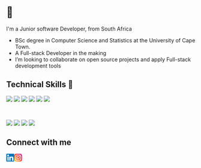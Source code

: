 # 👋

I'm a Junior software Developer, from South Africa
-  BSc degree in Computer Science and Statistics at the University of Cape Town.
-  A Full-stack Developer in the making 
-  I’m looking to collaborate on open source projects and apply Full-stack development tools 


## Technical Skills 💼
![](https://img.shields.io/badge/Code-React-informational?style=flat&logo=react&color=61DAFB)
![](https://img.shields.io/badge/Code-JavaScript-informational?style=flat&logo=JavaScript&color=F7DF1E)
![](https://img.shields.io/badge/Code-HTML5-informational?style=flat&logo=HTML5&color=E34F26)
![](https://img.shields.io/badge/Code-PostgreSQL-informational?style=flat&logo=PostgreSQL&color=336791)
![](https://img.shields.io/badge/Code-SQLite-informational?style=flat&logo=SQLite&color=003B57)
![](https://img.shields.io/badge/Style-CSS3-informational?style=flat&logo=CSS3&color=1572B6)

</br>

![](https://img.shields.io/badge/Tools-Git-informational?style=flat&logo=Git&color=F05032)
![](https://img.shields.io/badge/Tools-GitHub-informational?style=flat&logo=GitHub&color=181717)
![](https://img.shields.io/badge/Tools-NPM-informational?style=flat&logo=NPM&color=CB3837)
![](https://img.shields.io/badge/Tools-Netlify-informational?style=flat&logo=netlify&color=00C7B7)
## Connect with me 

<a href="https://www.linkedin.com/in/themba-maphosa-21994b1a3"><img align="left" src="https://raw.githubusercontent.com/Themba-M-max/Themba-M-max/main/Images/linkedin.svg" alt="Themba | LinkedIn" width="21px"/></a>

<a href="https://www.instagram.com/them.ba_/"><img align="left" src="https://raw.githubusercontent.com/Themba-M-max/Themba-M-max/main/Images/instagram.svg" alt="Themba | Instagram" width="21px"/></a>



<!---
Themba-M-max/Themba-M-max is a ✨ special ✨ repository because its `README.md` (this file) appears on your GitHub profile.
You can click the Preview link to take a look at your changes.
--->
